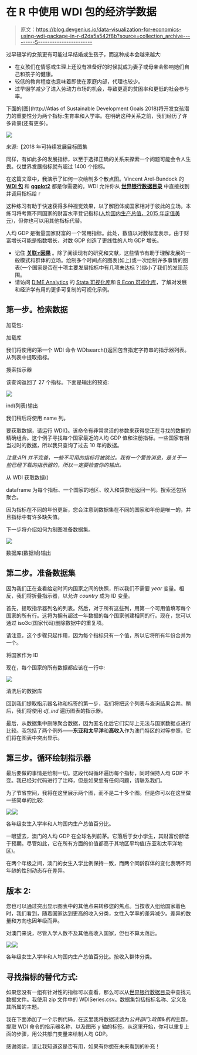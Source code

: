 # 在 R 中使用 WDI 包的经济学数据

> 原文：<https://blog.devgenius.io/data-visualization-for-economics-using-wdi-package-in-r-d2da5a542f8b?source=collection_archive---------5----------------------->

过早辍学的女孩更有可能过早结婚或生孩子，而这种成本会越来越大:

*   在女孩们在情感或生理上还没有准备好的时候就成为妻子或母亲会影响她们自己和孩子的健康。
*   较低的教育程度也意味着即使在家庭内部，代理也较少。
*   过早辍学减少了进入劳动力市场的机会，导致更高的贫困率和更低的社会参与率。

下面的[图](http://Atlas of Sustainable Development Goals 2018)将开发女孩潜力的重要性分为两个指标:生育率和入学率。在明确这种关系之前，我们经历了许多背景(还有更多)。

![](img/7422ecff1c2ec3d51fe3df163a445a2b.png)

来源:【2018 年可持续发展目标图集

同样，有如此多的发展指标，以至于选择正确的关系来探索一个问题可能会令人生畏。仅世界发展指标就有超过 1400 个指标。

在这篇文章中，我演示了如何一次绘制多个散点图。Vincent Arel-Bundock 的 [**WDI 包**](https://cran.r-project.org/web/packages/WDI/WDI.pdf) 和 [**ggplot2**](https://ggplot2.tidyverse.org/) 都是你需要的。WDI 允许你从 [**世界银行数据目录**](https://datacatalog.worldbank.org/search/dataset/0037712/World-Development-Indicators) 中直接找到并调用指标给 r

这种练习有助于快速获得多种视觉效果，以了解团体或国家相对于彼此的立场。本练习将考察不同国家的财富水平登记指标([人均国内生产总值，2015 年定值美元](https://data.worldbank.org/indicator/NY.GDP.PCAP.KD))，但你也可以用其他指标代替。

人均 GDP 是衡量国家财富的一个常用指标。此处，数值以对数标度表示。由于财富增长可能是指数增长，对数 GDP 创造了更线性的人均 GDP 增长。

*   记住 [**关联≠因果**](https://towardsdatascience.com/correlation-is-not-causation-ae05d03c1f53#:~:text=About%20correlation%20and%20causation,correlation%2C%20but%20it's%20not%20causation.) 。除了阅读现有的研究和文献，这些情节有助于理解发展的一般模式和群体的立场。绘制多个时间点的图表(如上)或一次绘制许多事情的图表(一个国家是否在十项主要发展指标中有几项未达标？)缩小了我们的发现范围。
*   请访问 [DIME Analytics](https://www.worldbank.org/en/research/dime/data-and-analytics) 的 [Stata 可视化库](https://worldbank.github.io/stata-visual-library/)和 [R Econ 可视化库](https://worldbank.github.io/r-econ-visual-library/)，了解对发展和经济学有用的更多可复制的可视化示例。

## 第一步。检索数据

加载包:

加载库

我们将使用的第一个 WDI 命令 WDIsearch()返回包含指定字符串的指示器列表。从列表中提取指标。

搜索指示器

该查询返回了 27 个指标。下面是输出的预览:

![](img/6f38fb18f3ffdda490286a809e7018ac.png)

ind(列表)输出

我们稍后将使用 name 列。

要获取数据，请运行 WDI()。该命令有非常灵活的参数来获得您正在寻找的数据的精确组合。这个例子寻找每个国家最近的人均 GDP 值和注册指标。一些国家有相当过时的数据，所以我只查询了过去 10 年的数据。

*注意:API 并不完善，一些不可用的指标将被跳过。我有一个警告消息，是关于一些已经下载的指示器的，所以一定要检查你的输出。*

从 WDI 获取数据()

dataframe 为每个指标、一个国家的地区、收入和贷款组返回一列。搜索还包括聚合。

因为指标在不同的年份更新，您会注意到数据集在不同的国家和年份是唯一的，并且指标中有许多缺失值。

下一步将介绍如何为制图准备数据集。

![](img/bcfa1064f74c1528369e8bded7bcd1bf.png)

数据库(数据帧)输出

## 第二步。准备数据集

因为我们正在查看给定时间内国家之间的快照，所以我们不需要 *year* 变量。相反，我们将折叠指示器，以允许 *country* 成为 ID 变量。

首先，提取指示器列名的列表。然后，对于所有这些列，用第一个可用值填写每个国家的所有行。这将为拥有超过一年数据的每个国家创建相同的行。现在，您可以通过 iso3c(国家代码)删除数据中的重复项。

请注意，这个步骤只起作用，因为每个指标只有一个值，所以它将所有年份合并为一个。

将国家作为 ID

现在，每个国家的所有数据都应该在一行中:

![](img/b35bd998b415cadd957859aa1fc4b1df.png)

清洗后的数据库

回到我们提取指示器名称和标签的第一步，我们将把这个列表与查询结果合并。稍后，我们将使用 *df_ind* 遍历图表的指示器。

最后，从数据集中删除聚合数据，因为匿名化后它们实际上无法与国家数据点进行比较。我包括了两个例外——**东亚和太平洋**和**高收入**作为澳门特区的对等参照，它们将在图表中突出显示。

## 第三步。循环绘制指示器

最后要做的事情是绘制一切。这段代码循环遍历每个指标，同时保持人均 GDP 不变。我已经对代码进行了注释，但是如果您有任何问题，请联系我们。

为了节省空间，我将在这里展示两个图，而不是二十多个图。但是你可以在这里做一些简单的比较:

![](img/9d17dee42bf295b3a7b83f476d9823a1.png)![](img/c57cc28506d5c5a0f975a16ce68b0007.png)

各年级女生入学率和人均国内生产总值百分比。

一眼望去，澳门的人均 GDP 在全球名列前茅。它落后于女小学生，其财富份额低于预期。尽管如此，它在所有方面的价值都高于其地区平均值(东亚和太平洋地区)。

在两个年级之间，澳门的女生入学比例保持一致，而两个同龄群体的变化表明不同年龄的性别动态存在差异。

## **版本 2:**

您也可以通过突出显示图表中的其他点来转移您的焦点。当按收入组给国家着色时，我们看到，随着国家达到更高的收入分类，女性入学率的差异减少。差异的数量和方向也因年级而异。

对澳门来说，尽管入学人数不及其他高收入国家，但也不算太落后。

![](img/18dd47afe2019d57ea7c7df5fb5c254e.png)![](img/989d21d96d621a480baef63cadb21b29.png)

各年级女生入学率和人均国内生产总值百分比。按收入群体分类。

## **寻找指标的替代方式:**

如果您没有一组有针对性的指标可以查看，那么可以从[世界银行数据目录](https://datacatalog.worldbank.org/search/dataset/0037712/World-Development-Indicators)中查找元数据文件。我使用 zip 文件中的 WDISeries.csv。数据集包括指标名称、定义及其所属的主题。

我在下面添加了一个示例代码，在这里我将数据过滤为*公共部门:政策&机构*主题，提取 WDI 命令的指示器名称，以及图形 y 轴的标签。从这里开始，你可以重复上面的步骤，用公共部门变量来绘制人均 GDP。

感谢阅读，请让我知道这是否有用，如果有你想在未来看到的补充！